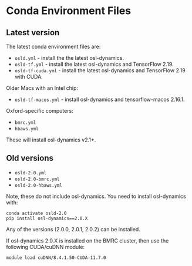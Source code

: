# Conda Environment Files

## Latest version

The latest conda environment files are:

- `osld.yml` - install the the latest osl-dynamics.
- `osld-tf.yml` - install the latest osl-dynamics and TensorFlow 2.19.
- `osld-tf-cuda.yml` - install the latest osl-dynamics and TensorFlow 2.19 with CUDA.

Older Macs with an Intel chip:

- `osld-tf-macos.yml` - install osl-dynamics and tensorflow-macos 2.16.1.

Oxford-specific computers:

- `bmrc.yml`
- `hbaws.yml`

These will install osl-dynamics v2.1+.

## Old versions

- `osld-2.0.yml`
- `osld-2.0-bmrc.yml`
- `osld-2.0-hbaws.yml`

Note, these do not include osl-dynamics. You need to install osl-dynamics with:
```
conda activate osld-2.0
pip install osl-dynamics==2.0.X
````
Any of the versions (2.0.0, 2.0.1, 2.0.2) can be installed.

If osl-dynamics 2.0.X is installed on the BMRC cluster, then use the following CUDA/cuDNN module:
```
module load cuDNN/8.4.1.50-CUDA-11.7.0
```
